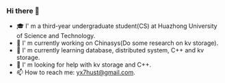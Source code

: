 ### Hi there 👋
- 🎓 I' m a third-year undergraduate student(CS) at Huazhong University of Science and Technology.
- 🔭 I' m currently working on Chinasys(Do some research on kv storage).
- 🌱 I' m currently learning database, distributed system, C++ and kv storage.
- 🤔 I' m looking for help with kv storage and C++.
- 📫 How to reach me: yx7hust@gmail.com.

<!--
**ysjyx7/ysjyx7** is a ✨ _special_ ✨ repository because its `README.md` (this file) appears on your GitHub profile.

Here are some ideas to get you started:

- 🔭 I’m currently working on ...
- 🌱 I’m currently learning ...
- 👯 I’m looking to collaborate on ...
- 🤔 I’m looking for help with ...
- 💬 Ask me about ...
- 📫 How to reach me: ...
- 😄 Pronouns: ...
- ⚡ Fun fact: ...
-->
